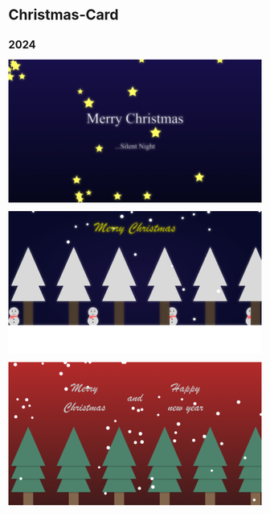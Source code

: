 # Christmas-Card

## 2024

[![Christmas Card1](./assets/Card2024/ChristmasCard1.png)](https://github.com/HosodaMath/Christmas-Card/blob/main/christmas_card2024/src/component/sketchBook/sketchBook1/sketchBook1.ts)

[![Christmas Card2](./assets/Card2024/ChristmasCard2.png)](https://github.com/HosodaMath/Christmas-Card/blob/main/christmas_card2024/src/component/sketchBook/sketchBook2/sketchBook2.ts)


[![Christmas Card3](./assets/Card2024/ChristmasCard3.png)](https://github.com/HosodaMath/Christmas-Card/blob/main/christmas_card2024/src/component/sketchBook/sketchBook3/sketchBook3.ts)